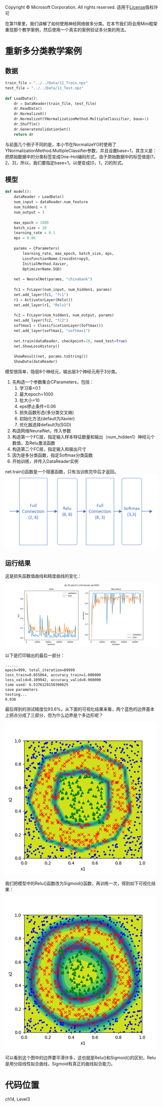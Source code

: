 Copyright © Microsoft Corporation. All rights reserved.
  适用于[License](https://github.com/Microsoft/ai-edu/blob/master/LICENSE.md)版权许可

在第11章里，我们讲解了如何使用神经网络做多分类。在本节我们将会用Mini框架重现那个教学案例，然后使用一个真实的案例验证多分类的用法。

# 重新多分类教学案例

## 数据

```Python
train_file = "../../Data/11_Train.npz"
test_file = "../../Data/11_Test.npz"

def LoadData():
    dr = DataReader(train_file, test_file)
    dr.ReadData()
    dr.NormalizeX()
    dr.NormalizeY(YNormalizationMethod.MultipleClassifier, base=1)
    dr.Shuffle()
    dr.GenerateValidationSet()
    return dr
```

与前面几个例子不同的是，本小节在NormalizeY()时使用了YNormalizationMethod.MultipleClassifier参数，并且设置base=1，其含义是：把原始数据中的分类标签变成One-Hot编码形式，由于原始数据中的标签值是[1，2，3]，所以，我们要指定base=1，以便变成[0，1，2]的形式。

## 模型

```Python
def model():
    dataReader = LoadData()
    num_input = dataReader.num_feature
    num_hidden1 = 8
    num_output = 3

    max_epoch = 1000
    batch_size = 10
    learning_rate = 0.1
    eps = 0.06

    params = CParameters(
        learning_rate, max_epoch, batch_size, eps,
        LossFunctionName.CrossEntropy3, 
        InitialMethod.Xavier, 
        OptimizerName.SGD)

    net = NeuralNet(params, "chinabank")

    fc1 = FcLayer(num_input, num_hidden1, params)
    net.add_layer(fc1, "fc1")
    r1 = ActivatorLayer(Relu())
    net.add_layer(r1, "Relu1")

    fc2 = FcLayer(num_hidden1, num_output, params)
    net.add_layer(fc2, "fc2")
    softmax1 = ClassificationLayer(Softmax())
    net.add_layer(softmax1, "softmax1")

    net.train(dataReader, checkpoint=10, need_test=True)
    net.ShowLossHistory()
    
    ShowResult(net, params.toString())
    ShowData(dataReader)
```

模型很简单，隐层8个神经元，输出层3个神经元用于3分类。

1. 先构造一个参数集合CParameters，包括：
   1. 学习率=0.1
   2. 最大epoch=1000
   3. 批大小=10
   4. eps停止条件=0.06
   5. 损失函数形态(多分类交叉熵)
   6. 初始化方法(default为Xavier)
   7. 优化器选择default为(SGD)
2. 构造网络NeuralNet，传入参数
3. 构造第一个FC层，指定输入样本特征数量和输出（num_hidden1）神经元个数值，及Relu激活函数
4. 构造第二个FC层，指定输入和输出尺寸
5. 因为是多分类函数，指定Softmax分类函数
6. 开始训练，并传入DataReader实例

net.train()函数是一个阻塞函数，只有当训练完毕后才返回。
<img src='./Images/14/multiple_classifier.png'/>

## 运行结果

这是损失函数值曲线和精度曲线的变化：

<img src='./Images/14/ch11_result.png'/>

以下是打印输出的最后一部分：

```
......
epoch=999, total_iteration=89999
loss_train=0.055064, accuracy_train=1.000000
loss_valid=0.109942, accuracy_valid=0.960000
time used: 6.5376129150390625
save parameters
testing...
0.936
```

最后得到的测试精度位93.6%。从下面的可视化结果来看，两个蓝色的边界基本上把点分成了三部分，但为什么边界是个多边形呢？

<img src='./Images/14/ch11_visual.png'/>

我们把模型中的Relu()函数改为Sigmoid()函数，再训练一次，得到如下可视化结果：

<img src='./Images/14/ch11_visual2.png'/>

可以看到这个图中的边界要平滑许多，这也就是Relu()和Sigmoid()的区别，Relu是用分段线性拟合曲线，Sigmoid有真正的曲线拟合能力。


# 代码位置

ch14, Level3
